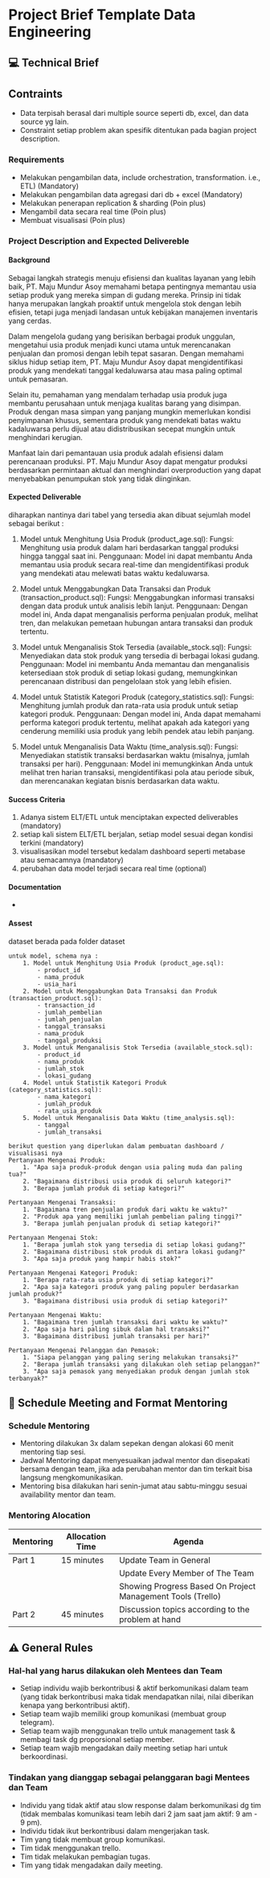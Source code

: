# Project Brief Template Data Engineering

## 💻 Technical Brief

## Contraints

- Data terpisah berasal dari multiple source seperti db, excel, dan data source yg lain.
- Constraint setiap problem akan spesifik ditentukan pada bagian project description.

### Requirements

- Melakukan pengambilan data, include orchestration, transformation. i.e., ETL) (Mandatory)
- Melakukan pengambilan data agregasi dari db + excel (Mandatory)
- Melakukan penerapan replication & sharding (Poin plus)
- Mengambil data secara real time (Poin plus)
- Membuat visualisasi (Poin plus)

### Project Description and Expected Delivereble

#### Background

Sebagai langkah strategis menuju efisiensi dan kualitas layanan yang lebih baik, PT. Maju Mundur Asoy memahami betapa pentingnya memantau usia setiap produk yang mereka simpan di gudang mereka. Prinsip ini tidak hanya merupakan langkah proaktif untuk mengelola stok dengan lebih efisien, tetapi juga menjadi landasan untuk kebijakan manajemen inventaris yang cerdas.

Dalam mengelola gudang yang berisikan berbagai produk unggulan, mengetahui usia produk menjadi kunci utama untuk merencanakan penjualan dan promosi dengan lebih tepat sasaran. Dengan memahami siklus hidup setiap item, PT. Maju Mundur Asoy dapat mengidentifikasi produk yang mendekati tanggal kedaluwarsa atau masa paling optimal untuk pemasaran.

Selain itu, pemahaman yang mendalam terhadap usia produk juga membantu perusahaan untuk menjaga kualitas barang yang disimpan. Produk dengan masa simpan yang panjang mungkin memerlukan kondisi penyimpanan khusus, sementara produk yang mendekati batas waktu kadaluwarsa perlu dijual atau didistribusikan secepat mungkin untuk menghindari kerugian.

Manfaat lain dari pemantauan usia produk adalah efisiensi dalam perencanaan produksi. PT. Maju Mundur Asoy dapat mengatur produksi berdasarkan permintaan aktual dan menghindari overproduction yang dapat menyebabkan penumpukan stok yang tidak diinginkan.

#### Expected Deliverable

diharapkan nantinya dari tabel yang tersedia akan dibuat sejumlah model sebagai berikut :

1. Model untuk Menghitung Usia Produk (product_age.sql):
    Fungsi: Menghitung usia produk dalam hari berdasarkan tanggal produksi hingga tanggal saat ini.
    Penggunaan: Model ini dapat membantu Anda memantau usia produk secara real-time dan mengidentifikasi produk yang mendekati atau melewati batas waktu kedaluwarsa.

2. Model untuk Menggabungkan Data Transaksi dan Produk (transaction_product.sql):
    Fungsi: Menggabungkan informasi transaksi dengan data produk untuk analisis lebih lanjut.
    Penggunaan: Dengan model ini, Anda dapat menganalisis performa penjualan produk, melihat tren, dan melakukan pemetaan hubungan antara transaksi dan produk tertentu.

3. Model untuk Menganalisis Stok Tersedia (available_stock.sql):
    Fungsi: Menyediakan data stok produk yang tersedia di berbagai lokasi gudang.
    Penggunaan: Model ini membantu Anda memantau dan menganalisis ketersediaan stok produk di setiap lokasi gudang, memungkinkan perencanaan distribusi dan pengelolaan stok yang lebih efisien.

4. Model untuk Statistik Kategori Produk (category_statistics.sql):
    Fungsi: Menghitung jumlah produk dan rata-rata usia produk untuk setiap kategori produk.
    Penggunaan: Dengan model ini, Anda dapat memahami performa kategori produk tertentu, melihat apakah ada kategori yang cenderung memiliki usia produk yang lebih pendek atau lebih panjang.

5. Model untuk Menganalisis Data Waktu (time_analysis.sql):
    Fungsi: Menyediakan statistik transaksi berdasarkan waktu (misalnya, jumlah transaksi per hari).
    Penggunaan: Model ini memungkinkan Anda untuk melihat tren harian transaksi, mengidentifikasi pola atau periode sibuk, dan merencanakan kegiatan bisnis berdasarkan data waktu.

#### Success Criteria

1. Adanya sistem ELT/ETL untuk menciptakan expected deliverables (mandatory) 
2. setiap kali sistem ELT/ETL berjalan, setiap model sesuai degan kondisi terkini (mandatory)
3. visualisasikan model tersebut kedalam dashboard seperti metabase atau semacamnya (mandatory)
4. perubahan data model terjadi secara real time (optional)

#### Documentation

-

#### Assest
dataset berada pada folder dataset

    untuk model, schema nya :
        1. Model untuk Menghitung Usia Produk (product_age.sql):
            - product_id
            - nama_produk
            - usia_hari
        2. Model untuk Menggabungkan Data Transaksi dan Produk (transaction_product.sql):
            - transaction_id
            - jumlah_pembelian
            - jumlah_penjualan
            - tanggal_transaksi
            - nama_produk
            - tanggal_produksi
        3. Model untuk Menganalisis Stok Tersedia (available_stock.sql):
            - product_id
            - nama_produk
            - jumlah_stok
            - lokasi_gudang
        4. Model untuk Statistik Kategori Produk (category_statistics.sql):
            - nama_kategori
            - jumlah_produk
            - rata_usia_produk
        5. Model untuk Menganalisis Data Waktu (time_analysis.sql):
            - tanggal
            - jumlah_transaksi
    
    berikut question yang diperlukan dalam pembuatan dashboard / visualisasi nya
    Pertanyaan Mengenai Produk:
        1. "Apa saja produk-produk dengan usia paling muda dan paling tua?"
        2. "Bagaimana distribusi usia produk di seluruh kategori?"
        3. "Berapa jumlah produk di setiap kategori?"

    Pertanyaan Mengenai Transaksi:
        1. "Bagaimana tren penjualan produk dari waktu ke waktu?"
        2. "Produk apa yang memiliki jumlah pembelian paling tinggi?"
        3. "Berapa jumlah penjualan produk di setiap kategori?"

    Pertanyaan Mengenai Stok:
        1. "Berapa jumlah stok yang tersedia di setiap lokasi gudang?"
        2. "Bagaimana distribusi stok produk di antara lokasi gudang?"
        3. "Apa saja produk yang hampir habis stok?"

    Pertanyaan Mengenai Kategori Produk:
        1. "Berapa rata-rata usia produk di setiap kategori?"
        2. "Apa saja kategori produk yang paling populer berdasarkan jumlah produk?"
        3. "Bagaimana distribusi usia produk di setiap kategori?"

    Pertanyaan Mengenai Waktu:
        1. "Bagaimana tren jumlah transaksi dari waktu ke waktu?"
        2. "Apa saja hari paling sibuk dalam hal transaksi?"
        3. "Bagaimana distribusi jumlah transaksi per hari?"

    Pertanyaan Mengenai Pelanggan dan Pemasok:
        1. "Siapa pelanggan yang paling sering melakukan transaksi?"
        2. "Berapa jumlah transaksi yang dilakukan oleh setiap pelanggan?"
        3. "Apa saja pemasok yang menyediakan produk dengan jumlah stok terbanyak?"

## 📆 Schedule Meeting and Format Mentoring

### Schedule Mentoring

- Mentoring dilakukan 3x dalam sepekan dengan alokasi 60 menit mentoring tiap sesi.
- Jadwal Mentoring dapat menyesuaikan jadwal mentor dan disepakati bersama dengan team, jika ada perubahan mentor dan tim terkait bisa langsung mengkomunikasikan.
- Mentoring bisa dilakukan hari senin-jumat atau sabtu-minggu sesuai availability mentor dan team.

### Mentoring Alocation

| Mentoring | Allocation Time | Agenda                                                      |
| --------- | --------------- | ----------------------------------------------------------- |
| Part 1    | 15 minutes      | Update Team in General                                      |
|           |                 | Update Every Member of The Team                             |
|           |                 | Showing Progress Based On Project Management Tools (Trello) |
| Part 2    | 45 minutes      | Discussion topics according to the problem at hand          |

## ⚠️ General Rules

### Hal-hal yang harus dilakukan oleh Mentees dan Team

- Setiap individu wajib berkontribusi & aktif berkomunikasi dalam team (yang tidak berkontribusi maka tidak mendapatkan nilai, nilai diberikan kenapa yang berkontribusi aktif).
- Setiap team wajib memiliki group komunikasi (membuat group telegram).
- Setiap team wajib menggunakan trello untuk management task & membagi task dg proporsional setiap member.
- Setiap team wajib mengadakan daily meeting setiap hari untuk berkoordinasi.

### Tindakan yang dianggap sebagai pelanggaran bagi Mentees dan Team

- Individu yang tidak aktif atau slow response dalam berkomunikasi dg tim (tidak membalas komunikasi team lebih dari 2 jam saat jam aktif: 9 am - 9 pm).
- Individu tidak ikut berkontribusi dalam mengerjakan task.
- Tim yang tidak membuat group komunikasi.
- Tim tidak menggunakan trello.
- Tim tidak melakukan pembagian tugas.
- Tim yang tidak mengadakan daily meeting.
